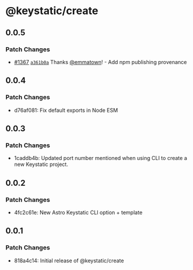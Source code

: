 # @keystatic/create

## 0.0.5

### Patch Changes

- [#1367](https://github.com/Thinkmill/keystatic/pull/1367) [`a361b0a`](https://github.com/Thinkmill/keystatic/commit/a361b0a551b62e08c25c2506103643046fb7b631) Thanks [@emmatown](https://github.com/emmatown)! - Add npm publishing provenance

## 0.0.4

### Patch Changes

- d76af081: Fix default exports in Node ESM

## 0.0.3

### Patch Changes

- 1caddb4b: Updated port number mentioned when using CLI to create a new Keystatic project.

## 0.0.2

### Patch Changes

- 4fc2c61e: New Astro Keystatic CLI option + template

## 0.0.1

### Patch Changes

- 818a4c14: Initial release of @keystatic/create
